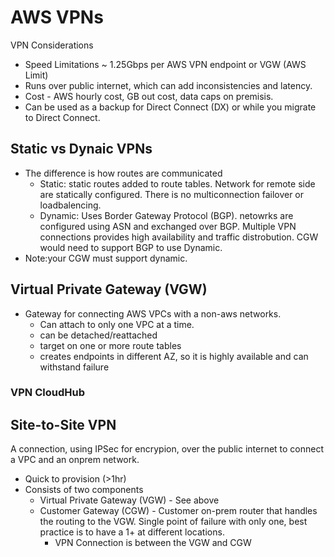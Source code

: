# AWS VPNs

VPN Considerations
- Speed Limitations ~ 1.25Gbps per AWS VPN endpoint or VGW (AWS Limit)
- Runs over public internet, which can add inconsistencies and latency.
- Cost - AWS hourly cost, GB out cost, data caps on premisis.
- Can be used as a backup for Direct Connect (DX) or while you migrate to Direct Connect. 




## Static vs Dynaic VPNs
- The difference is how routes are communicated
    - Static: static routes added to route tables. Network for remote side are statically configured. There is no multiconnection failover or loadbalencing.
    - Dynamic: Uses Border Gateway Protocol (BGP). netowrks are configured using ASN and exchanged over BGP. Multiple VPN connections provides high availability and traffic distrobution. CGW would need to support BGP to use Dynamic. 
- Note:your CGW must support dynamic.

## Virtual Private Gateway (VGW)
- Gateway for connecting AWS VPCs with a non-aws networks.
    - Can attach to only one VPC at a time.
    - can be detached/reattached
    - target on one or more route tables
    - creates endpoints in different AZ, so it is highly available and can withstand failure
 
### VPN CloudHub

## Site-to-Site VPN 
A connection, using IPSec for encrypion, over the public internet to connect a VPC and an onprem network. 
- Quick to provision (>1hr)
- Consists of two components
    - Virtual Private Gateway (VGW) - See above
    - Customer Gateway (CGW) - Customer on-prem router that handles the routing to the VGW. Single point of failure with only one, best practice is to have a 1+ at different locations. 
        - VPN Connection is between the VGW and CGW
